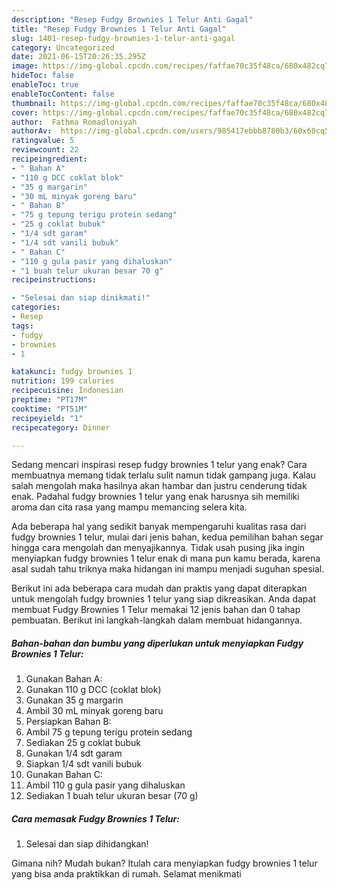 ```yaml
---
description: "Resep Fudgy Brownies 1 Telur Anti Gagal"
title: "Resep Fudgy Brownies 1 Telur Anti Gagal"
slug: 1401-resep-fudgy-brownies-1-telur-anti-gagal
category: Uncategorized
date: 2021-06-15T20:26:35.295Z
image: https://img-global.cpcdn.com/recipes/faffae70c35f48ca/680x482cq70/fudgy-brownies-1-telur-foto-resep-utama.jpg
hideToc: false
enableToc: true
enableTocContent: false
thumbnail: https://img-global.cpcdn.com/recipes/faffae70c35f48ca/680x482cq70/fudgy-brownies-1-telur-foto-resep-utama.jpg
cover: https://img-global.cpcdn.com/recipes/faffae70c35f48ca/680x482cq70/fudgy-brownies-1-telur-foto-resep-utama.jpg
author:  Fathma Romadloniyah
authorAv:  https://img-global.cpcdn.com/users/985417ebbb8780b3/60x60cq50/avatar.jpg
ratingvalue: 5
reviewcount: 22
recipeingredient:
- " Bahan A"
- "110 g DCC coklat blok"
- "35 g margarin"
- "30 mL minyak goreng baru"
- " Bahan B"
- "75 g tepung terigu protein sedang"
- "25 g coklat bubuk"
- "1/4 sdt garam"
- "1/4 sdt vanili bubuk"
- " Bahan C"
- "110 g gula pasir yang dihaluskan"
- "1 buah telur ukuran besar 70 g"
recipeinstructions:

- "Selesai dan siap dinikmati!"
categories:
- Resep
tags:
- fudgy
- brownies
- 1

katakunci: fudgy brownies 1 
nutrition: 199 calories
recipecuisine: Indonesian
preptime: "PT17M"
cooktime: "PT51M"
recipeyield: "1"
recipecategory: Dinner

---
```



Sedang mencari inspirasi resep fudgy brownies 1 telur yang enak? Cara membuatnya memang tidak terlalu sulit namun tidak gampang juga. Kalau salah mengolah maka hasilnya akan hambar dan justru cenderung tidak enak. Padahal fudgy brownies 1 telur yang enak harusnya sih memiliki aroma dan cita rasa yang mampu memancing selera kita.




Ada beberapa hal yang sedikit banyak mempengaruhi kualitas rasa dari fudgy brownies 1 telur, mulai dari jenis bahan, kedua pemilihan bahan segar hingga cara mengolah dan menyajikannya. Tidak usah pusing jika ingin menyiapkan fudgy brownies 1 telur enak di mana pun kamu berada, karena asal sudah tahu triknya maka hidangan ini mampu menjadi suguhan spesial.


Berikut ini ada beberapa cara mudah dan praktis yang dapat diterapkan untuk mengolah fudgy brownies 1 telur yang siap dikreasikan. Anda dapat membuat Fudgy Brownies 1 Telur memakai 12 jenis bahan dan 0 tahap pembuatan. Berikut ini langkah-langkah dalam membuat hidangannya.

<!--inarticleads1-->

##### Bahan-bahan dan bumbu yang diperlukan untuk menyiapkan Fudgy Brownies 1 Telur:

1. Gunakan  Bahan A:
1. Gunakan 110 g DCC (coklat blok)
1. Gunakan 35 g margarin
1. Ambil 30 mL minyak goreng baru
1. Persiapkan  Bahan B:
1. Ambil 75 g tepung terigu protein sedang
1. Sediakan 25 g coklat bubuk
1. Gunakan 1/4 sdt garam
1. Siapkan 1/4 sdt vanili bubuk
1. Gunakan  Bahan C:
1. Ambil 110 g gula pasir yang dihaluskan
1. Sediakan 1 buah telur ukuran besar (70 g)




<!--inarticleads2-->

##### Cara memasak Fudgy Brownies 1 Telur:


1. Selesai dan siap dihidangkan!



Gimana nih? Mudah bukan? Itulah cara menyiapkan fudgy brownies 1 telur yang bisa anda praktikkan di rumah. Selamat menikmati
